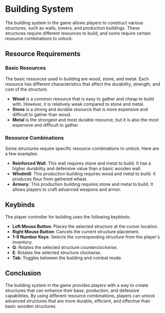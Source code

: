 # Building System

The building system in the game allows players to construct various structures, such as walls, towers, and production buildings. These structures require different resources to build, and some require certain resource combinations to unlock.

## Resource Requirements

### Basic Resources

The basic resources used in building are wood, stone, and metal. Each resource has different characteristics that affect the durability, strength, and cost of the structure.

- **Wood** is a common resource that is easy to gather and cheap to build with. However, it is relatively weak compared to stone and metal.
- **Stone** is a strong and durable resource that is more expensive and difficult to gather than wood.
- **Metal** is the strongest and most durable resource, but it is also the most expensive and difficult to gather.

### Resource Combinations

Some structures require specific resource combinations to unlock. Here are a few examples:

- **Reinforced Wall**: This wall requires stone and metal to build. It has a higher durability and defensive value than a basic wooden wall.
- **Windmill**: This production building requires wood and metal to build. It produces flour from gathered wheat.
- **Armory**: This production building requires stone and metal to build. It allows players to craft advanced weapons and armor.

## Keybinds

The player controller for building uses the following keybinds:

- **Left Mouse Button**: Places the selected structure at the cursor location.
- **Right Mouse Button**: Cancels the current structure placement.
- **1-9 Number Keys**: Selects the corresponding structure from the player's inventory.
- **Q**: Rotates the selected structure counterclockwise.
- **E**: Rotates the selected structure clockwise.
- **Tab**: Toggles between the building and combat mode.

## Conclusion

The building system in the game provides players with a way to create structures that can enhance their base, production, and defensive capabilities. By using different resource combinations, players can unlock advanced structures that are more durable, efficient, and effective than basic wooden structures.
